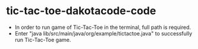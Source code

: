 # tic-tac-toe-dakotacode-code

- In order to run game of Tic-Tac-Toe in the terminal, full path is required.
- Enter "java lib/src/main/java/org/example/tictactoe.java" to successfully run Tic-Tac-Toe game.